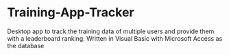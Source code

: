 # Training-App-Tracker
Desktop app to track the training data of multiple users and provide them with a leaderboard ranking. Written in Visual Basic with Microsoft Access as the database
